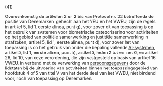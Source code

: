 (41)

Overeenkomstig de artikelen 2 en 2 bis van Protocol nr. 22 betreffende de positie van Denemarken, gehecht aan het VEU en het VWEU, zijn de regels in artikel 5, lid 1, eerste alinea, punt g), voor zover dit van toepassing is op het gebruik van systemen voor biometrische categorisering voor activiteiten op het gebied van politiële samenwerking en justitiële samenwerking in strafzaken, artikel 5, lid 1, eerste alinea, punt d), voor zover het van toepassing is op het gebruik van onder die bepaling vallende [AI-systemen](a3.md#^ai-systeem), artikel 5, lid 1, eerste alinea, punt h), artikel 5, leden 2 tot en met 6, en artikel 26, lid 10, van deze verordening, die zijn vastgesteld op basis van artikel 16 VWEU, in verband met de verwerking van [persoonsgegevens](a3.md#^persg) door de lidstaten bij de uitvoering van activiteiten binnen het toepassingsgebied van hoofdstuk 4 of 5 van titel V van het derde deel van het VWEU, niet bindend voor, noch van toepassing op Denemarken.
